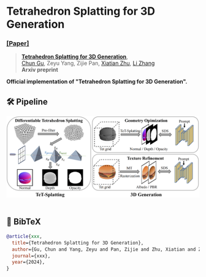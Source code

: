 # Tetrahedron Splatting for 3D Generation
### [[Paper]](https://github.com/fudan-zvg/tet-splatting) 

> [**Tetrahedron Splatting for 3D Generation**](https://github.com/fudan-zvg/tet-splatting),            
> [Chun Gu](https://sulvxiangxin.github.io/), Zeyu Yang, Zijie Pan, [Xiatian Zhu](https://surrey-uplab.github.io/), [Li Zhang](https://lzrobots.github.io)  
> **Arxiv preprint**

**Official implementation of "Tetrahedron Splatting for 3D Generation".** 


## 🛠️ Pipeline
<div align="center">
  <img src="assets/pipeline.png"/>
</div><br/>


## 📜 BibTeX
```bibtex
@article{xxx,
  title={Tetrahedron Splatting for 3D Generation},
  author={Gu, Chun and Yang, Zeyu and Pan, Zijie and Zhu, Xiatian and Zhang, Li},
  journal={xxx},
  year={2024},
}
```